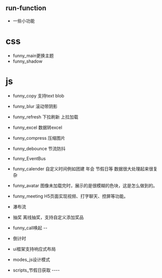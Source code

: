 ## run-function
- 一些小功能
# css
- funny_main更换主题
- funny_shadow

# js
- funny_copy 支持text blob
- funny_blur 滚动带阴影
- funny_refresh 下拉刷新 上拉加载
- funny_excel 数据转excel 
- funny_compress 压缩图片
- funny_debounce 节流防抖
- funny_EventBus
- funny_calender 自定义时间例如团建 年会 节假日等 数据很大处理起来很复杂
- funny_avatar 图像未加载完时，展示的是很模糊的色块，这是怎么做到的。
- funny_meeting H5页面实现视频、打字聊天、控屏等功能。
- 瀑布流
- 抽奖 离线抽奖，支持自定义添加奖品
- funny_call唤起 --
- 倒计时
- ui框架支持响应式布局

- modes_js设计模式

- scripts_节假日获取 ----

